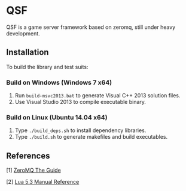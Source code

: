 # QSF

QSF is a game server framework based on zeromq, still under heavy development.



## Installation

To build the library and test suits:

### Build on Windows (Windows 7 x64)

1. Run `build-msvc2013.bat` to generate Visual C++ 2013 solution files.
2. Use Visual Studio 2013 to compile executable binary.

### Build on Linux (Ubuntu 14.04 x64)

1. Type `./build_deps.sh` to install dependency libraries.
2. Type `./build.sh` to generate makefiles and build executables.


## References

[1] [ZeroMQ The Guide](http://zguide.zeromq.org/page:all)

[2] [Lua 5.3 Manual Reference](http://www.lua.org/manual/5.3/)
